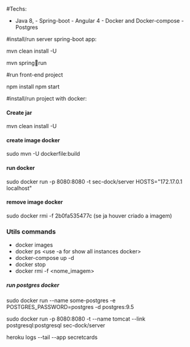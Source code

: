 #Techs:

 - Java 8, - Spring-boot - Angular 4 - Docker and Docker-compose - Postgres 
 
#install/run server spring-boot app:

mvn clean install -U

mvn spring:boot:run

#run front-end project

npm install
npm start

#install/run project with docker:

#### Create jar
mvn clean install -U

#### create image docker
sudo mvn -U dockerfile:build

#### run docker
sudo docker run -p 8080:8080 -t sec-dock/server HOSTS="172.17.0.1 localhost"

#### remove image docker
sudo docker rmi -f 2b0fa535477c (se ja houver criado a imagem)

### Utils commands

 - docker images
 - docker ps <use -a for show all instances docker>
 - docker-compose up -d
 - docker stop <nome da imagem>	
 - docker rmi -f <nome_imagem>  
 
##### run postgres docker 
sudo docker run --name some-postgres -e POSTGRES_PASSWORD=postgres -d postgres:9.5  

sudo docker run -p 8080:8080 -t --name tomcat --link postgresql:postgresql  sec-dock/server 





heroku logs --tail --app secretcards



